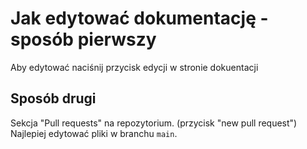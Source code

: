 # Jak edytować dokumentację - sposób pierwszy 

Aby edytować naciśnij przycisk edycji w stronie dokuentacji

## Sposób drugi

Sekcja "Pull requests" na repozytorium. (przycisk "new pull request")
Najlepiej edytować pliki w branchu `main`.